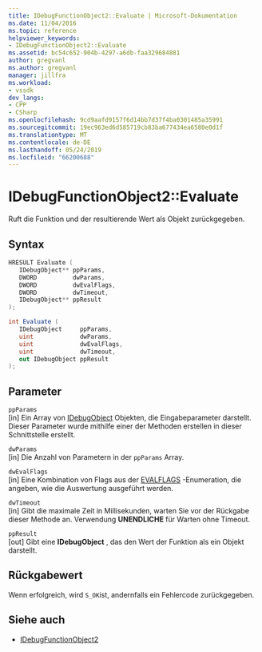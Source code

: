 ```yaml
---
title: IDebugFunctionObject2::Evaluate | Microsoft-Dokumentation
ms.date: 11/04/2016
ms.topic: reference
helpviewer_keywords:
- IDebugFunctionObject2::Evaluate
ms.assetid: bc54c652-904b-4297-a6db-faa329684881
author: gregvanl
ms.author: gregvanl
manager: jillfra
ms.workload:
- vssdk
dev_langs:
- CPP
- CSharp
ms.openlocfilehash: 9cd9aafd9157f6d14bb7d37f4ba0301485a35991
ms.sourcegitcommit: 19ec963ed6d585719cb83ba677434ea6580e0d1f
ms.translationtype: MT
ms.contentlocale: de-DE
ms.lasthandoff: 05/24/2019
ms.locfileid: "66200688"
---
```

# <a name="idebugfunctionobject2evaluate"></a>IDebugFunctionObject2::Evaluate
Ruft die Funktion und der resultierende Wert als Objekt zurückgegeben.

## <a name="syntax"></a>Syntax

```cpp
HRESULT Evaluate (
   IDebugObject** ppParams,
   DWORD          dwParams,
   DWORD          dwEvalFlags,
   DWORD          dwTimeout,
   IDebugObject** ppResult
);
```

```csharp
int Evaluate (
   IDebugObject     ppParams,
   uint             dwParams,
   uint             dwEvalFlags,
   uint             dwTimeout,
   out IDebugObject ppResult
);
```

## <a name="parameters"></a>Parameter
`ppParams`\
[in] Ein Array von [IDebugObject](../../../extensibility/debugger/reference/idebugobject.md) Objekten, die Eingabeparameter darstellt. Dieser Parameter wurde mithilfe einer der Methoden erstellen in dieser Schnittstelle erstellt.

`dwParams`\
[in] Die Anzahl von Parametern in der `ppParams` Array.

`dwEvalFlags`\
[in] Eine Kombination von Flags aus der [EVALFLAGS](../../../extensibility/debugger/reference/evalflags.md) -Enumeration, die angeben, wie die Auswertung ausgeführt werden.

`dwTimeout`\
[in] Gibt die maximale Zeit in Millisekunden, warten Sie vor der Rückgabe dieser Methode an. Verwendung **UNENDLICHE** für Warten ohne Timeout.

`ppResult`\
[out] Gibt eine **IDebugObject** , das den Wert der Funktion als ein Objekt darstellt.

## <a name="return-value"></a>Rückgabewert
 Wenn erfolgreich, wird `S_OK`ist, andernfalls ein Fehlercode zurückgegeben.

## <a name="see-also"></a>Siehe auch
- [IDebugFunctionObject2](../../../extensibility/debugger/reference/idebugfunctionobject2.md)